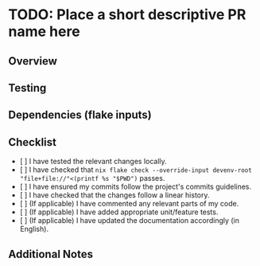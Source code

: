 # TODO: Place a short descriptive PR name here

## Overview

<!-- Provide a brief overview of what this PR aims to accomplish. For instance,
is it adding a new configuration, updating an existing one, fixing a bug, or
improving the documentation? -->

## Testing

<!-- Describe the testing process for the changes. Include steps to reproduce
any relevant scenarios and the expected outcomes. For example when creating a new
package, test that `nix build` produces the expected binaries/libraries and that
they work as well. Or when adding new NixOS/home-manager modules that you were
able to include them in a NixOS/home-configuration build and that they work.-->

## Dependencies (flake inputs)

<!-- List any new dependencies introduced by this PR, or if any existing
dependencies are updated or removed. -- >

## Screenshots
<!-- Provide screenshots demonstrating the changes, especially for UI-related
updates (if applicable). -->

## Checklist

<!-- Ensure you've gone through this checklist before submitting your PR. -->

- \[ \] I have tested the relevant changes locally.
- \[ \] I have checked that
  `nix flake check --override-input devenv-root "file+file://"<(printf %s "$PWD")`
  passes.
- \[ \] I have ensured my commits follow the project's commits guidelines.
- \[ \] I have checked that the changes follow a linear history.
- \[ \] (If applicable) I have commented any relevant parts of my code.
- \[ \] (If applicable) I have added appropriate unit/feature tests.
- \[ \] (If applicable) I have updated the documentation accordingly (in English).

## Additional Notes

<!-- Add any other notes, comments, or considerations regarding the PR here. -->
